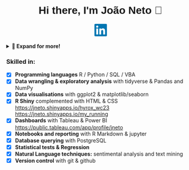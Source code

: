 <h1 align="center" style ="font-family: sans-serif;"> Hi there, I'm João Neto 👋  </h1>

<p align="center">
  <a href = "https://www.linkedin.com/in/joaonetoprofile/" target = "_blank">
    <img src = "https://github.com/devicons/devicon/blob/master/icons/linkedin/linkedin-original.svg" alt = "linkedin logo" width = "35" height = "35" />
  </a> 
</p>

<details align = "left">
<summary> <b>🔎 Expand for more! </b> </summary>
      <details align = "left"><summary><b>👤 About me</b></summary>
            AAAAAAAAAAAAAAAAAAAAAAAAAAAAAAAAAAAAAAAAAAAAAAAAaa
            AAAAAAAAAAAAAAAAAAAAAAAAAAAAAAAAAAAAAAAAAAAAAAAAAA
      </details>
      <details> <summary><b>💻 Tech </b></summary> <br>
            <table>
              <thead>
                <tr>
                  <th>Technology</th>
                  <th>Libraries & Frameworks </th>
                </tr>
              </thead>
              <tbody>
                <tr>
                  <td>R programming</td>
                  <td>Row 1, Cell 2</td>
                </tr>
                <tr>
                  <td>Python</td>
                  <td>Row 2, Cell 2</td>
                </tr>
                <tr>
                  <td> SQL </td>
                  <td>Row 3, Cell 2</td>
                </tr>
                <tr>
                  <td> R Shiny </td>
                  <td>Row 4, Cell 2</td>
                </tr>
                <tr>
                  <td> Tableau </td>
                  <td>Row 5, Cell 2</td>
                </tr>
                <tr>
                  <td> HTML & CSS </td>
                  <td>Row 6, Cell 2</td>
                </tr>
              </tbody>
            </table>
      </details>
      <details> <summary><b>😍 Area of Interest </b></summary>  
      <ul align = "left">
            📉Data Analysis
                  <ol>▪️ Data clean and transformation </ol>
                  <ol>▪️ Provide data-driven insights to aid decision-making </ol>
                  <ol>▪️ Create impactful Data Visualisations</ol>
            📉Data Analysis
                  <ol>▪️ Automation solutions/systems </ol>
                  <ol>▪️ Tool development for process improvements </ol>
      </ul>      
      </details>    
</details>       
    
### Skilled in:
- [x] **Programming languages** R / Python / SQL / VBA
- [x] **Data wrangling & exploratory analysis** with tidyverse & Pandas and NumPy
- [x] **Data visualisations** with ggplot2 & matplotlib/seaborn
- [X] **R Shiny** complemented with HTML & CSS      
      https://jneto.shinyapps.io/hyrox_wc23              
      https://jneto.shinyapps.io/my_running                         
- [x] **Dashboards** with Tableau & Power BI         
      https://public.tableau.com/app/profile/jneto                      
- [x] **Notebooks and reporting** with R Markdown & jupyter
- [x] **Database querying** with PostgreSQL
- [x] **Statistical tests & Regression**
- [x] **Natural Language techniques:** sentimental analysis and text mining
- [x] **Version control** with git & github
##

